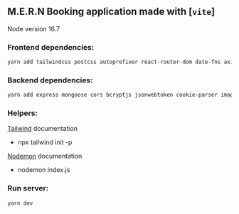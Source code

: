 ## M.E.R.N Booking application made with [`vite`]
Node version 16.7

### Frontend dependencies:

```bash
yarn add tailwindcss postcss autoprefixer react-router-dom date-fns axios dotenv
```

### Backend dependencies:

```bash
yarn add express mongoose cors bcryptjs jsonwebtoken cookie-parser image-downloader multer dotenv
```

### Helpers:

[Tailwind](https://tailwindcss.com/docs) documentation
- npx tailwind init -p

[Nodemon](https://www.npmjs.com/package/nodemon) documentation
- nodemon index.js

### Run server:

```bash
yarn dev
```